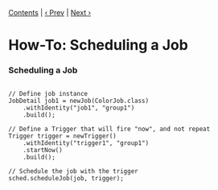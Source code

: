 
<div class="secNavPanel"><a href=".">Contents</a> | <a href="DefineJobWithData.md">&lsaquo;&nbsp;Prev</a> | <a href="UnscheduleJob.md">Next&nbsp;&rsaquo;</a></div>





# How-To: Scheduling a Job

### Scheduling a Job

<pre class="prettyprint highlight"><code class="language-java" data-lang="java">
// Define job instance
JobDetail job1 = newJob(ColorJob.class)
    .withIdentity("job1", "group1")
    .build();

// Define a Trigger that will fire "now", and not repeat
Trigger trigger = newTrigger()
    .withIdentity("trigger1", "group1")
    .startNow()
    .build();

// Schedule the job with the trigger
sched.scheduleJob(job, trigger);
</code></pre>
